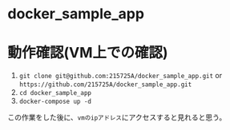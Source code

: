 # docker_sample_app

# 動作確認(VM上での確認)
1. `git clone git@github.com:215725A/docker_sample_app.git` or  
   `https://github.com/215725A/docker_sample_app.git`
2. `cd docker_sample_app`
3. `docker-compose up -d`

この作業をした後に、`vmのipアドレス`にアクセスすると見れると思う。
